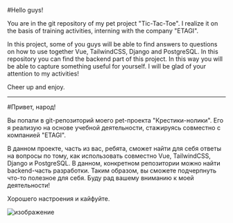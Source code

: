 #Hello guys!

You are in the git repository of my pet project "Tic-Tac-Toe". I realize it on the basis of training activities, interning with the company "ETAGI".

In this project, some of you guys will be able to find answers to questions on how to use together Vue, TailwindCSS, Django and PostgreSQL. In this repository you can find the backend part of this project. In this way you will be able to capture something useful for yourself. I will be glad of your attention to my activities!

Cheer up and enjoy.

----------
#Привет, народ!

Вы попали в git-репозиторий моего pet-проекта "Крестики-нолики". Его я реализую на основе учебной деятельности, стажируясь совместно с компанией "ETAGI".

В данном проекте, часть из вас, ребята, сможет найти для себя ответы на вопросы по тому, как использовать совместно Vue, TailwindCSS, Django и PostgreSQL. В данном, конкретном репозитории можно найти backend-часть разработки. Таким образом, вы сможете подчерпнуть что-то полезное для себя. Буду рад вашему вниманию к моей деятельности!

Хорошего настроения и кайфуйте.

![изображение](https://user-images.githubusercontent.com/89641101/205895043-24d973ed-8081-4fe0-8c1d-2d523c119da5.png)
